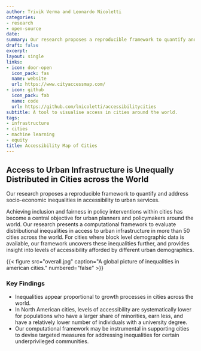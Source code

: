 ```yaml
---
author: Trivik Verma and Leonardo Nicoletti
categories:
- research
- open-source
date: 
summary: Our research proposes a reproducible framework to quantify and address socio-economic inequalities in accessibility to urban services.
draft: false
excerpt: 
layout: single
links:
- icon: door-open
  icon_pack: fas
  name: website
  url: https://www.cityaccessmap.com/
- icon: github
  icon_pack: fab
  name: code
  url: https://github.com/lnicoletti/accessibilitycities
subtitle: A tool to visualise access in cities around the world.
tags:
- infrastructure
- cities
- machine learning
- equity
title: Accessibility Map of Cities
---
```


## Access to Urban Infrastructure is Unequally Distributed in Cities across the World

Our research proposes a reproducible framework to quantify and address socio-economic inequalities in accessibility to urban services.

Achieving inclusion and fairness in policy interventions within cities has become a central objective for urban planners and policymakers around the world. Our research presents a computational framework to evaluate distributional inequalities in access to urban infrastructure in more than 50 cities across the world. For cities where block level demographic data is available, our framework uncovers these inequalities further, and provides insight into levels of accessibility afforded by different urban demographics.

{{< figure src="overall.jpg" caption="A global picture of inequalities in american cities." numbered="false" >}}

### Key Findings
* Inequalities appear proportional to growth processes in cities across the world.
* In North American cities, levels of accessibility are systematically lower for populations who have a larger share of minorities, earn less, and have a relatively lower number of individuals with a university degree.
* Our computational framework may be instrumental in supporting cities to devise targeted measures for addressing inequalities for certain underprivileged communities.

